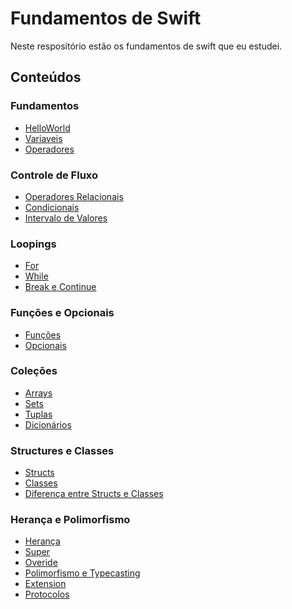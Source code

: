 # Fundamentos de Swift

Neste respositório estão os fundamentos de swift que eu estudei.


## Conteúdos 
### Fundamentos
- [HelloWorld](https://github.com/ArthurRCastilho/FundamentosSwift/blob/main/Fundamentos%20Swift.playground/Pages/HelloWorld.xcplaygroundpage/Contents.swift)<br>
- [Variaveis](https://github.com/ArthurRCastilho/FundamentosSwift/blob/main/Fundamentos%20Swift.playground/Pages/Variaveis.xcplaygroundpage/Contents.swift)<br>
- [Operadores](https://github.com/ArthurRCastilho/FundamentosSwift/blob/main/Fundamentos%20Swift.playground/Pages/OperadoresAritmeticos.xcplaygroundpage/Contents.swift)<br>

### Controle de Fluxo
- [Operadores Relacionais](https://github.com/ArthurRCastilho/FundamentosSwift/blob/main/Controle%20de%20Fluxo.playground/Pages/OperadoresRelacionais.xcplaygroundpage/Contents.swift)<br>
- [Condicionais](https://github.com/ArthurRCastilho/FundamentosSwift/blob/main/Controle%20de%20Fluxo.playground/Pages/Condicionais.xcplaygroundpage/Contents.swift)<br>
- [Intervalo de Valores](https://github.com/ArthurRCastilho/FundamentosSwift/blob/main/Controle%20de%20Fluxo.playground/Pages/IntervaloDeValores.xcplaygroundpage/Contents.swift)<br>

### Loopings
- [For](https://github.com/ArthurRCastilho/FundamentosSwift/tree/main/Loopings.playground/Pages/loopingComFor.xcplaygroundpage/Contents.swift)<br>
- [While](https://github.com/ArthurRCastilho/FundamentosSwift/blob/main/Loopings.playground/Pages/loopingComWhile.xcplaygroundpage/Contents.swift)<br>
- [Break e Continue](https://github.com/ArthurRCastilho/FundamentosSwift/tree/main/Loopings.playground/Pages/BreakContinue.xcplaygroundpage/Contents.swift)<br>

### Funções e Opcionais
- [Funções](https://github.com/ArthurRCastilho/FundamentosSwift/blob/main/Funcoes.playground/Pages/Funcoes.xcplaygroundpage/Contents.swift)<br>
- [Opcionais](https://github.com/ArthurRCastilho/FundamentosSwift/blob/main/Funcoes.playground/Pages/Opcionais.xcplaygroundpage/Contents.swift)<br>

### Coleções
- [Arrays](https://github.com/ArthurRCastilho/FundamentosSwift/blob/main/Colecoes.playground/Pages/Arrays.xcplaygroundpage/Contents.swift)<br>
- [Sets](https://github.com/ArthurRCastilho/FundamentosSwift/blob/main/Colecoes.playground/Pages/Sets.xcplaygroundpage/Contents.swift)<br>
- [Tuplas](https://github.com/ArthurRCastilho/FundamentosSwift/blob/main/Colecoes.playground/Pages/Tuplas.xcplaygroundpage/Contents.swift)<br>
- [Dicionários](https://github.com/ArthurRCastilho/FundamentosSwift/blob/main/Colecoes.playground/Pages/Dicionario.xcplaygroundpage/Contents.swift)<br>

### Structures e Classes
- [Structs](https://github.com/ArthurRCastilho/FundamentosSwift/blob/main/StructuresClasses.playground/Pages/Structs.xcplaygroundpage/Contents.swift)<br>
- [Classes](https://github.com/ArthurRCastilho/FundamentosSwift/blob/main/StructuresClasses.playground/Pages/Classes.xcplaygroundpage/Contents.swift)<br>
- [Diferença entre Structs e Classes](https://github.com/ArthurRCastilho/FundamentosSwift/blob/main/StructuresClasses.playground/Pages/diferencasStructsClasses.xcplaygroundpage/Contents.swift)<br>

### Herança e Polimorfismo
- [Herança](https://github.com/ArthurRCastilho/FundamentosSwift/blob/main/HerancaPolimorfismo.playground/Pages/Heranca.xcplaygroundpage/Contents.swift)<br>
- [Super](https://github.com/ArthurRCastilho/FundamentosSwift/blob/main/HerancaPolimorfismo.playground/Pages/Super.xcplaygroundpage/Contents.swift)<br>
- [Overide](https://github.com/ArthurRCastilho/FundamentosSwift/blob/main/HerancaPolimorfismo.playground/Pages/Overide.xcplaygroundpage/Contents.swift)<br>
- [Polimorfismo e Typecasting](https://github.com/ArthurRCastilho/FundamentosSwift/blob/main/HerancaPolimorfismo.playground/Pages/PolimorfismoTypecasting.xcplaygroundpage/Contents.swift)<br>
- [Extension](https://github.com/ArthurRCastilho/FundamentosSwift/blob/main/HerancaPolimorfismo.playground/Pages/Extension.xcplaygroundpage/Contents.swift)<br>
- [Protocolos](https://github.com/ArthurRCastilho/FundamentosSwift/blob/main/HerancaPolimorfismo.playground/Pages/Protocolos.xcplaygroundpage/Contents.swift)<br>